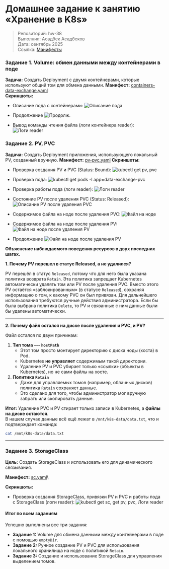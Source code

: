 # Домашнее задание к занятию «Хранение в K8s»

> Репозиторий: hw-38\
> Выполнил: Асадбек Асадбеков\
> Дата: сентябрь 2025\
> Ссылка: [Манифесты](https://github.com/asad-bekov/hw-38/blob/main/manifests/)

### Задание 1. Volume: обмен данными между контейнерами в поде

**Задача:** Создать Deployment с двумя контейнерами, которые используют общий том для обмена данными.
**Манифест:** [containers-data-exchange.yaml](https://github.com/asad-bekov/hw-38/blob/main/manifests/containers-data-exchange.yaml)\
**Скриншоты:**

- Описание пода с контейнерами: ![Описание пода](https://github.com/asad-bekov/hw-38/blob/main/img/1.PNG)

- Продолжение ![Продолж.](https://github.com/asad-bekov/hw-38/blob/main/img/1.1.PNG)

- Вывод команды чтения файла (логи контейнера reader): ![Логи reader](https://github.com/asad-bekov/hw-38/blob/main/img/2.PNG)

### Задание 2. PV, PVC

**Задача:** Создать Deployment приложения, использующего локальный PV, созданный вручную.
**Манифест:** [pv-pvc.yaml](https://github.com/asad-bekov/hw-38/blob/main/manifests/pv-pvc.yaml)
**Скриншоты:**

- Проверка создания PV и PVC (Status: Bound): ![kubectl get pv, pvc](https://github.com/asad-bekov/hw-38/blob/main/img/3.PNG)

- Проверка пода: ![kubectl get pods -l app=data-exchange-pvc](https://github.com/asad-bekov/hw-38/blob/main/img/4.PNG)

- Проверка работы пода (логи reader): ![Логи reader](https://github.com/asad-bekov/hw-38/blob/main/img/5.PNG)

- Состояние PV после удаления PVC (Status: Released): ![Описание PV после удаления PVC](https://github.com/asad-bekov/hw-38/blob/main/img/6.PNG)

- Содержимое файла на ноде после удаления PVC: ![Файл на ноде](https://github.com/asad-bekov/hw-38/blob/main/img/7.PNG)

- Содержимое файла на ноде после удаления PV: ![Файл на ноде после удаления PV](https://github.com/asad-bekov/hw-38/blob/main/img/8.PNG)

- Продолжение ![Файл на ноде после удаления PV](https://github.com/asad-bekov/hw-38/blob/main/img/8.1.PNG)

**Объяснение наблюдаемого поведения ресурсов в двух последних шагах.**

**1. Почему PV перешел в статус Released, а не удалился?**

PV перешёл в статус `Released`, потому что для него была указана политика возврата `Retain`.
Эта политика запрещает Kubernetes автоматически удалять том или PV после удаления PVC.
Вместо этого PV остаётся «заблокированным» (в статусе `Released`), сохраняя информацию о том, к какому PVC он был привязан. Для дальнейшего использования требуются ручные действия администратора.
Если бы была выбрана политика `Delete`, то PV и связанные с ним данные были бы удалены автоматически.

------------------------------------------------------------------------

**2. Почему файл остался на диске после удаления и PVC, и PV?**

Файл остался по двум причинам:

1.  **Тип тома --- `hostPath`**
    -   Этот том просто монтирует директорию с диска ноды (хоста) в Pod.
    -   Kubernetes **не управляет** содержимым такой директории.
    -   Удаление PV и PVC убирает только «ссылки» (объекты в Kubernetes), но не сами файлы на хосте.
2.  **Политика `Retain`**
    -   Даже для управляемых томов (например, облачных дисков) политика `Retain` сохраняет данные.
    -   Это сделано для того, чтобы администратор мог вручную забрать или скопировать данные.

**Итог:** Удаление PVC и PV стирает только записи в Kubernetes, а **файлы на диске остаются**.\
В нашем случае данные всё ещё лежат в `/mnt/k8s-data/data.txt`, что и подтверждает команда:

``` bash
cat /mnt/k8s-data/data.txt
```

------------------------------------------------------------------------

### Задание 3. StorageClass

**Цель:** Создать StorageClass и использовать его для динамического связывания.

**Манифест:** [sc.yaml](https://github.com/asad-bekov/hw-38/blob/main/manifests/sc.yaml)\

**Скриншоты:**

- Проверка создания StorageClass, привязки PV и PVC и работы пода с StorageClass (логи reader): ![kubectl get sc, get pv, pvc, Логи reader](https://github.com/asad-bekov/hw-38/blob/main/img/9.PNG)

#### Итог по всем заданиям

Успешно выполнены все три задания:

-   **Задание 1:** Volume для обмена данными между контейнерами в поде с помощью `emptyDir`.
-   **Задание 2:** Ручное создание PV и PVC для использования локального хранилища на ноде с политикой `Retain`.
-   **Задание 3:** Создание и использование StorageClass для управления выделением томов.

